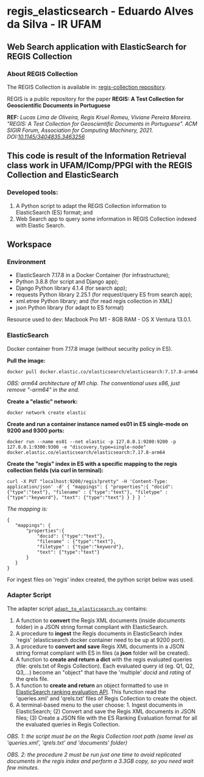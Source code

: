 
# regis_elasticsearch - Eduardo Alves da Silva - IR UFAM
## Web Search application with ElasticSearch for REGIS Collection

### About REGIS Collection
The REGIS Collection is available in: [regis-collection repository](https://github.com/Petroles/regis-collection).

REGIS is a public repository for the paper **REGIS: A Test Collection for Geoscientific Documents in Portuguese** 

**REF:** *Lucas Lima de Oliveira, Regis Kruel Romeu, Viviane Pereira Moreira. "REGIS: A Test Collection for Geoscientific Documents in Portuguese". ACM SIGIR Forum, Association for Computing Machinery, 2021. DOI:[10.1145/3404835.3463256](https://dl.acm.org/doi/10.1145/3404835.3463256)*

## This code is result of the Information Retrieval class work in UFAM/IComp/PPGI with the REGIS Collection and ElasticSearch
### Developed tools:
1. A Python script to adapt the REGIS Collection information to ElasticSearch (ES) format; and
2. Web Search app to query some information in REGIS Collection indexed with Elastic Search.

## Workspace


### Environment
* ElasticSearch 7.17.8 in a Docker Container (for infrastructure);
* Python 3.8.8 (for script and Django app);
* Django Python library 4.1.4 (for search app);
* requests Python library 2.25.1 (for request/query ES from search app);
* xml.etree Python library; and (for read regis collection in XML)
* json Python library (for adapt to ES format)

Resource used to dev: Macbook Pro M1 - 8GB RAM - OS X Ventura 13.0.1.



### ElasticSearch
Docker container from 7.17.8 image (without security policy in ES).

**Pull the image:**

`docker pull docker.elastic.co/elasticsearch/elasticsearch:7.17.8-arm64`

*OBS: arm64 architecture of M1 chip. The conventional uses x86, just remove "-arm64" in the end.*

**Create a "elastic" network:**

`docker network create elastic`

**Create and run a container instance named es01 in ES single-mode on 9200 and 9300 ports:**

`docker run --name es01 --net elastic -p 127.0.0.1:9200:9200 -p 127.0.0.1:9300:9300 -e "discovery.type=single-node" docker.elastic.co/elasticsearch/elasticsearch:7.17.8-arm64`

**Create the "regis" index in ES with a specific mapping to the regis collection fields (via curl in terminal):**

` curl -X PUT "localhost:9200/regis?pretty" -H 'Content-Type: application/json' -d'
{
	"mappings": {
		"properties":{
			"docid": {"type":"text"},
			"filename" : {"type":"text"},
			"filetype" : {"type":"keyword"},
			"text": {"type":"text"}
		}
	}
}
'
`

*The mapping is:*
 ```
{
	"mappings": {
		"properties":{ 
			"docid": {"type":"text"},
			"filename" : {"type":"text"},
			"filetype" : {"type":"keyword"},
			"text": {"type":"text"} 
		}
	}
}
```

For ingest files on 'regis' index created, the python script below was used.



### Adapter Script

The adapter script [`adapt_to_elasticsearch.py`](https://github.com/edualvss/regis_elasticsearch/blob/main/adapt_to_elasticsearch.py) contains:

1. A function to **convert** the Regis XML documents (inside *documents* folder) in a JSON string format compliant with ElasticSearch.
2. A procedure to **ingest** the Regis documents in ElasticSearch index 'regis' (elasticsearch docker container need to be up at 9200 port).
3. A procedure to **convert and save** Regis XML documents in a JSON string format compliant with ES in files (a **json** folder will be created).
4. A function to **create and return a dict** with the regis evaluated queries (file: qrels.txt of Regis Collection). Each evaluated query id (eg. Q1, Q2, Q3,...) become an "object" that have the 'multiple' *docid* and *rating* of the qrels file.
5. A function to **create and return** an object formatted to use in [ElasticSearch ranking evaluation API](https://www.elastic.co/guide/en/elasticsearch/reference/current/search-rank-eval.html). This function read the 'queries.xml' and 'qrels.txt' files of Regis Collection to create the object.
6. A terminal-based menu to the user choose: 1. Ingest documents in ElasticSearch; (2) Convert and save the Regis XML documents in JSON files; (3) Create a JSON file with the ES Ranking Evaluation format for all the evaluated queries in Regis Collection.

*OBS. 1: the script must be on the Regis Collection root path (same level as 'queries.xml', 'qrels.txt' and 'documents' folder)*

*OBS. 2: the procedure 2 must be run just one time to avoid replicated documents in the regis index and perform a 3.3GB copy, so you need wait few minutes.*
